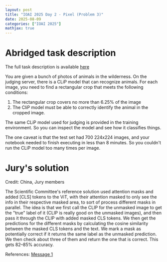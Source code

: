 ```yaml
---
layout: post
title: "IOAI 2025 Day 2 - Pixel (Problem 3)"
date: 2025-08-09
categories: ["IOAI 2025"]
mathjax: true
---
```

# Abridged task description

The full task description is available [here](https://ioai.bohrium.com/competitions/9219232621?tab=introduce)

You are given a bunch of photos of animals in the wilderness. On the judging server, there is a CLiP model that can recognize animals. For each image, you need to find a rectangular crop that meets the following conditions:
1. The rectangular crop covers no more than 6.25% of the image
2. The CliP model must be able to correctly identify the animal in the cropped image.

The same CLiP model used for judging is provided in the training environment. So you can inspect the model and see how it classifies things. 

The one caveat is that the test set had 700 224x224 images, and your notebook needed to finish executing in less than 8 minutes. So you couldn't run the CLiP model too many times per image.


# Jury's solution
Credit: China, Jury members

The Scientific Committee's reference solution used attention masks and added [CLS] tokens to the ViT, with their attention masked to only see the info in their respective masked area, to sort of process different masks in parallel. The idea is that we first call the CLIP for the unmasked image to get the "true" label of it (CLIP is really good on the unmasked images), and then pass it through the CLIP with added masked CLS tokens. We then get the predictions for the different masks by calculating the cosine similarity between the masked CLS tokens and the text. We mark a mask as potentially correct if it returns the same label as the unmasked prediction. We then check about three of them and return the one that is correct. This gets 82–85% accuracy.

References:
[Message 1](https://discord.com/channels/1271542282142748774/1271542282142748777/1402705313068744727)
